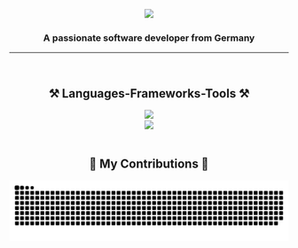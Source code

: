 <div align="center">
    <img src="https://readme-typing-svg.herokuapp.com?font=Fira+Code&pause=1000&random=false&lines=Hello+there!" />
    <h3 align="center">A passionate software developer from Germany</h3>
</div>

<hr>
<br>
 
<h2 align="center">⚒️ Languages-Frameworks-Tools ⚒️</h2>
<div align="center">
    <img src="https://skillicons.dev/icons?i=git,java,cs,cpp,md,js,ts"/><br>
    <img src="https://skillicons.dev/icons?i=obsidian,idea,github,visualstudio,vscode"/>
</div>
<br>

<div align="center">
  <h2>🐍 My Contributions 🐍</h2>
  <img alt="snake eating my contributions" src="https://raw.githubusercontent.com/BusinessDirt/BusinessDirt/output/github-contribution-grid-snake.svg" />
</div>
